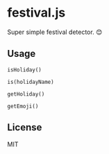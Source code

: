 # festival.js

Super simple festival detector. 😊

## Usage

`isHoliday()`

`is(holidayName)`

`getHoliday()`

`getEmoji()`

## License

MIT
